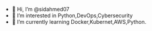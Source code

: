 - 👋 Hi, I’m @sidahmed07
- 👀 I’m interested in Python,DevOps,Cybersecurity
- 🌱 I’m currently learning Docker,Kubernet,AWS,Python.

<!---
sidahmed07/sidahmed07 is a ✨ special ✨ repository because its `README.md` (this file) appears on your GitHub profile.
You can click the Preview link to take a look at your changes.
--->
